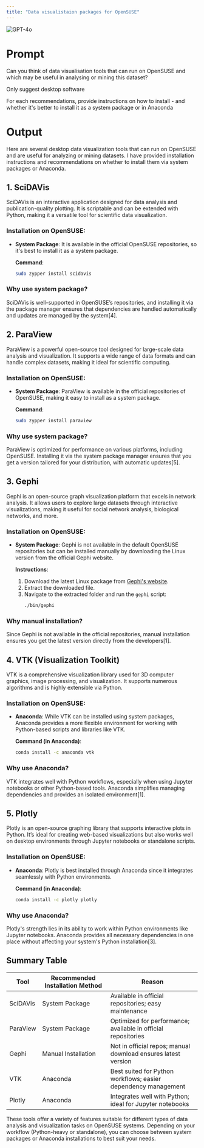 ```yaml
---
title: "Data visualistaion packages for OpenSUSE"
---
```

![GPT-4o](https://img.shields.io/badge/GPT--4o-3333FF?style=for-the-badge&logo=openai&logoColor=white)



# Prompt

Can you think of data visualisation tools that can run on OpenSUSE and which may be useful in analysing or mining this dataset?

Only suggest desktop software

For each recommendations, provide instructions on how to install - and whether it's better to install it as a system package or in Anaconda

# Output

Here are several desktop data visualization tools that can run on OpenSUSE and are useful for analyzing or mining datasets. I have provided installation instructions and recommendations on whether to install them via system packages or Anaconda.

## 1. SciDAVis

SciDAVis is an interactive application designed for data analysis and publication-quality plotting. It is scriptable and can be extended with Python, making it a versatile tool for scientific data visualization.

### Installation on OpenSUSE:

- **System Package**: It is available in the official OpenSUSE repositories, so it's best to install it as a system package.

  **Command**:
  ```bash
  sudo zypper install scidavis
  ```

### Why use system package?

SciDAVis is well-supported in OpenSUSE’s repositories, and installing it via the package manager ensures that dependencies are handled automatically and updates are managed by the system\[4].

## 2. ParaView

ParaView is a powerful open-source tool designed for large-scale data analysis and visualization. It supports a wide range of data formats and can handle complex datasets, making it ideal for scientific computing.

### Installation on OpenSUSE:

- **System Package**: ParaView is available in the official repositories of OpenSUSE, making it easy to install as a system package.

  **Command**:
  ```bash
  sudo zypper install paraview
  ```

### Why use system package?

ParaView is optimized for performance on various platforms, including OpenSUSE. Installing it via the system package manager ensures that you get a version tailored for your distribution, with automatic updates\[5].

## 3. Gephi

Gephi is an open-source graph visualization platform that excels in network analysis. It allows users to explore large datasets through interactive visualizations, making it useful for social network analysis, biological networks, and more.

### Installation on OpenSUSE:

- **System Package**: Gephi is not available in the default OpenSUSE repositories but can be installed manually by downloading the Linux version from the official Gephi website.

  **Instructions**:
  1. Download the latest Linux package from [Gephi's website](https://gephi.org/).
  2. Extract the downloaded file.
  3. Navigate to the extracted folder and run the `gephi` script:
     ```bash
     ./bin/gephi
     ```

### Why manual installation?

Since Gephi is not available in the official repositories, manual installation ensures you get the latest version directly from the developers\[1].

## 4. VTK (Visualization Toolkit)

VTK is a comprehensive visualization library used for 3D computer graphics, image processing, and visualization. It supports numerous algorithms and is highly extensible via Python.

### Installation on OpenSUSE:

- **Anaconda**: While VTK can be installed using system packages, Anaconda provides a more flexible environment for working with Python-based scripts and libraries like VTK.

  **Command (in Anaconda)**:
  ```bash
  conda install -c anaconda vtk
  ```

### Why use Anaconda?

VTK integrates well with Python workflows, especially when using Jupyter notebooks or other Python-based tools. Anaconda simplifies managing dependencies and provides an isolated environment\[1].

## 5. Plotly

Plotly is an open-source graphing library that supports interactive plots in Python. It’s ideal for creating web-based visualizations but also works well on desktop environments through Jupyter notebooks or standalone scripts.

### Installation on OpenSUSE:

- **Anaconda**: Plotly is best installed through Anaconda since it integrates seamlessly with Python environments.

  **Command (in Anaconda)**:
  ```bash
  conda install -c plotly plotly
  ```

### Why use Anaconda?

Plotly's strength lies in its ability to work within Python environments like Jupyter notebooks. Anaconda provides all necessary dependencies in one place without affecting your system's Python installation\[3].

## Summary Table

| Tool     | Recommended Installation Method | Reason                                                         |
| -------- | ------------------------------- | -------------------------------------------------------------- |
| SciDAVis | System Package                  | Available in official repositories; easy maintenance           |
| ParaView | System Package                  | Optimized for performance; available in official repositories  |
| Gephi    | Manual Installation             | Not in official repos; manual download ensures latest version  |
| VTK      | Anaconda                        | Best suited for Python workflows; easier dependency management |
| Plotly   | Anaconda                        | Integrates well with Python; ideal for Jupyter notebooks       |

These tools offer a variety of features suitable for different types of data analysis and visualization tasks on OpenSUSE systems. Depending on your workflow (Python-heavy or standalone), you can choose between system packages or Anaconda installations to best suit your needs.

&#x20;
